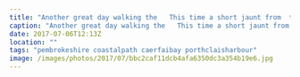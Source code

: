```yaml
---
title: "Another great day walking the   This time a short jaunt from  to  and back."
caption: "Another great day walking the   This time a short jaunt from  to  and back."
date: 2017-07-06T12:13Z
location: ""
tags: "pembrokeshire coastalpath caerfaibay porthclaisharbour"
image: /images/photos/2017/07/bbc2caf11dcb4afa6350dc3a354b19e6.jpg
---
```

